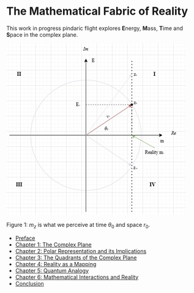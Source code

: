 # The Mathematical Fabric of Reality

This work in progress pindaric flight explores **E**nergy, **M**ass, **T**ime and **S**pace in the complex plane.

![Complex Plane Illustration](./media/EMTS.jpg)

Figure 1: $m_z$ is what we perceive at time $\theta_0$ and space $r_0$. 

- [Preface](./PREFACE.md)
- [Chapter 1: The Complex Plane](./CHAPTER1.md)
- [Chapter 2: Polar Representation and its Implications](./CHAPTER2.md)
- [Chapter 3: The Quadrants of the Complex Plane](./CHAPTER3.md)
- [Chapter 4: Reality as a Mapping](./CHAPTER4.md)
- [Chapter 5: Quantum Analogy](./CHAPTER5.md)
- [Chapter 6: Mathematical Interactions and Reality](./CHAPTER6.md)
- [Conclusion](./CONCLUSION.md)